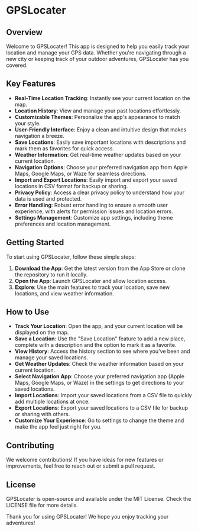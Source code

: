 # GPSLocater

## Overview
Welcome to GPSLocater! This app is designed to help you easily track your location and manage your GPS data. Whether you're navigating through a new city or keeping track of your outdoor adventures, GPSLocater has you covered.

## Key Features
- **Real-Time Location Tracking**: Instantly see your current location on the map.
- **Location History**: View and manage your past locations effortlessly.
- **Customizable Themes**: Personalize the app's appearance to match your style.
- **User-Friendly Interface**: Enjoy a clean and intuitive design that makes navigation a breeze.
- **Save Locations**: Easily save important locations with descriptions and mark them as favorites for quick access.
- **Weather Information**: Get real-time weather updates based on your current location.
- **Navigation Options**: Choose your preferred navigation app from Apple Maps, Google Maps, or Waze for seamless directions.
- **Import and Export Locations**: Easily import and export your saved locations in CSV format for backup or sharing.
- **Privacy Policy**: Access a clear privacy policy to understand how your data is used and protected.
- **Error Handling**: Robust error handling to ensure a smooth user experience, with alerts for permission issues and location errors.
- **Settings Management**: Customize app settings, including theme preferences and location management.

## Getting Started
To start using GPSLocater, follow these simple steps:

1. **Download the App**: Get the latest version from the App Store or clone the repository to run it locally.
2. **Open the App**: Launch GPSLocater and allow location access.
3. **Explore**: Use the main features to track your location, save new locations, and view weather information.

## How to Use
- **Track Your Location**: Open the app, and your current location will be displayed on the map.
- **Save a Location**: Use the "Save Location" feature to add a new place, complete with a description and the option to mark it as a favorite.
- **View History**: Access the history section to see where you've been and manage your saved locations.
- **Get Weather Updates**: Check the weather information based on your current location.
- **Select Navigation App**: Choose your preferred navigation app (Apple Maps, Google Maps, or Waze) in the settings to get directions to your saved locations.
- **Import Locations**: Import your saved locations from a CSV file to quickly add multiple locations at once.
- **Export Locations**: Export your saved locations to a CSV file for backup or sharing with others.
- **Customize Your Experience**: Go to settings to change the theme and make the app feel just right for you.

## Contributing
We welcome contributions! If you have ideas for new features or improvements, feel free to reach out or submit a pull request.

## License
GPSLocater is open-source and available under the MIT License. Check the LICENSE file for more details.

Thank you for using GPSLocater! We hope you enjoy tracking your adventures!